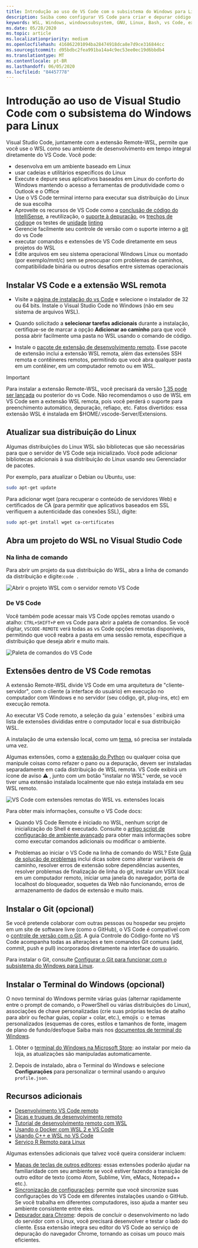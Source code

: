 ```yaml
---
title: Introdução ao uso de VS Code com o subsistema do Windows para Linux
description: Saiba como configurar VS Code para criar e depurar código usando o subsistema do Windows para Linux.
keywords: WSL, Windows, windowssubsystem, GNU, Linux, Bash, vs Code, extensão remota, depuração, caminho, Visual Studio
ms.date: 05/28/2020
ms.topic: article
ms.localizationpriority: medium
ms.openlocfilehash: 416862201094ba28474918dca8e7d9ce316844cc
ms.sourcegitcommit: d95bdbc2fea991ba14a4c9ec53ee0ec19d6bbdb4
ms.translationtype: MT
ms.contentlocale: pt-BR
ms.lasthandoff: 06/05/2020
ms.locfileid: "84457778"
---
```

# <a name="get-started-using-visual-studio-code-with-windows-subsystem-for-linux"></a>Introdução ao uso de Visual Studio Code com o subsistema do Windows para Linux

Visual Studio Code, juntamente com a extensão Remote-WSL, permite que você use o WSL como seu ambiente de desenvolvimento em tempo integral diretamente do VS Code. Você pode:

* desenvolva em um ambiente baseado em Linux
* usar cadeias e utilitários específicos do Linux
* Execute e depure seus aplicativos baseados em Linux do conforto do Windows mantendo o acesso a ferramentas de produtividade como o Outlook e o Office
* Use o VS Code terminal interno para executar sua distribuição do Linux de sua escolha
* Aproveite os recursos de VS Code como a [conclusão de código do IntelliSense](https://code.visualstudio.com/docs/editor/intellisense), a reutilização, o [suporte à depuração](https://code.visualstudio.com/docs/nodejs/nodejs-debugging), os [trechos de código](https://code.visualstudio.com/docs/editor/userdefinedsnippets)e os testes de [unidade](https://code.visualstudio.com/docs/python/testing) [linting](https://code.visualstudio.com/docs/python/linting)
* Gerencie facilmente seu controle de versão com o suporte interno a [git](https://code.visualstudio.com/docs/editor/versioncontrol#_git-support) do vs Code
* executar comandos e extensões de VS Code diretamente em seus projetos do WSL
* Edite arquivos em seu sistema operacional Windows Linux ou montado (por exemplo/mnt/c) sem se preocupar com problemas de caminhos, compatibilidade binária ou outros desafios entre sistemas operacionais

## <a name="install-vs-code-and-the-remote-wsl-extension"></a>Instalar VS Code e a extensão WSL remota

* Visite a [página de instalação do vs Code](https://code.visualstudio.com/download) e selecione o instalador de 32 ou 64 bits. Instale o Visual Studio Code no Windows (não em seu sistema de arquivos WSL).

* Quando solicitado a **selecionar tarefas adicionais** durante a instalação, certifique-se de marcar a opção **Adicionar ao caminho** para que você possa abrir facilmente uma pasta no WSL usando o comando de código.

* Instale o [pacote de extensão de desenvolvimento remoto](https://marketplace.visualstudio.com/items?itemName=ms-vscode-remote.vscode-remote-extensionpack). Esse pacote de extensão inclui a extensão WSL remota, além das extensões SSH remota e contêineres remotos, permitindo que você abra qualquer pasta em um contêiner, em um computador remoto ou em WSL.

> [!IMPORTANT]
> Para instalar a extensão Remote-WSL, você precisará da versão [1,35 pode ser lançada](https://code.visualstudio.com/updates/v1_35) ou posterior do vs Code. Não recomendamos o uso de WSL em VS Code sem a extensão WSL remota, pois você perderá o suporte para preenchimento automático, depuração, refiapo, etc. Fatos divertidos: essa extensão WSL é instalada em $HOME/.vscode-Server/Extensions.

## <a name="update-your-linux-distribution"></a>Atualizar sua distribuição do Linux

Algumas distribuições do Linux WSL são bibliotecas que são necessárias para que o servidor de VS Code seja inicializado. Você pode adicionar bibliotecas adicionais à sua distribuição do Linux usando seu Gerenciador de pacotes.

Por exemplo, para atualizar o Debian ou Ubuntu, use:

```bash
sudo apt-get update
```

Para adicionar wget (para recuperar o conteúdo de servidores Web) e certificados de CA (para permitir que aplicativos baseados em SSL verifiquem a autenticidade das conexões SSL), digite:

```bash
sudo apt-get install wget ca-certificates
```

## <a name="open-a-wsl-project-in-visual-studio-code"></a>Abra um projeto do WSL no Visual Studio Code

### <a name="from-the-command-line"></a>Na linha de comando

Para abrir um projeto da sua distribuição do WSL, abra a linha de comando da distribuição e digite:`code .`

![Abrir o projeto WSL com o servidor remoto VS Code](../media/wsl-open-vs-code.gif)

### <a name="from-vs-code"></a>De VS Code

Você também pode acessar mais VS Code opções remotas usando o atalho: `CTRL+SHIFT+P` em vs Code para abrir a paleta de comandos. Se você digitar, `VSCODE-REMOTE` verá todas as vs Code opções remotas disponíveis, permitindo que você reabra a pasta em uma sessão remota, especifique a distribuição que deseja abrir e muito mais.

![Paleta de comandos do VS Code](../media/vscode-remote-command-palette.png)

## <a name="extensions-inside-of-vs-code-remote"></a>Extensões dentro de VS Code remotas

A extensão Remote-WSL divide VS Code em uma arquitetura de "cliente-servidor", com o cliente (a interface do usuário) em execução no computador com Windows e no servidor (seu código, git, plug-ins, etc) em execução remota.

Ao executar VS Code remoto, a seleção da guia ' extensões ' exibirá uma lista de extensões divididas entre o computador local e sua distribuição WSL.

A instalação de uma extensão local, como um [tema](https://marketplace.visualstudio.com/search?target=VSCode&category=Themes&sortBy=Installs), só precisa ser instalada uma vez.

Algumas extensões, como a [extensão do Python](https://marketplace.visualstudio.com/items?itemName=ms-python.python) ou qualquer coisa que manipule coisas como refazer o pano ou a depuração, devem ser instaladas separadamente em cada distribuição de WSL remota. VS Code exibirá um ícone de aviso ⚠ , junto com um botão "instalar no WSL" verde, se você tiver uma extensão instalada localmente que não esteja instalada em seu WSL remoto.

![VS Code com extensões remotas do WSL vs. extensões locais](../media/vscode-remote-wsl-extensions.png)

Para obter mais informações, consulte o VS Code docs:

* Quando VS Code Remote é iniciado no WSL, nenhum script de inicialização do Shell é executado. Consulte o [artigo script de configuração de ambiente avançado](https://code.visualstudio.com/docs/remote/wsl#_advanced-environment-setup-script) para obter mais informações sobre como executar comandos adicionais ou modificar o ambiente.

* Problemas ao iniciar o VS Code na linha de comando do WSL? Este [Guia de solução de problemas](https://code.visualstudio.com/docs/remote/troubleshooting#_fixing-problems-with-the-code-command-not-working) inclui dicas sobre como alterar variáveis de caminho, resolver erros de extensão sobre dependências ausentes, resolver problemas de finalização de linha do git, instalar um VSIX local em um computador remoto, iniciar uma janela do navegador, porta de localhost do bloqueador, soquetes da Web não funcionando, erros de armazenamento de dados de extensão e muito mais.

## <a name="install-git-optional"></a>Instalar o Git (opcional)

Se você pretende colaborar com outras pessoas ou hospedar seu projeto em um site de software livre (como o GitHub), o VS Code é compatível com o [controle de versão com o Git](https://code.visualstudio.com/docs/editor/versioncontrol#_git-support). A guia Controle do Código-fonte no VS Code acompanha todas as alterações e tem comandos Git comuns (add, commit, push e pull) incorporados diretamente na interface do usuário.

Para instalar o Git, consulte [Configurar o Git para funcionar com o subsistema do Windows para Linux](./wsl-git.md).

## <a name="install-windows-terminal-optional"></a>Instalar o Terminal do Windows (opcional)

O novo terminal do Windows permite várias guias (alternar rapidamente entre o prompt de comando, o PowerShell ou várias distribuições do Linux), associações de chave personalizadas (crie suas próprias teclas de atalho para abrir ou fechar guias, copiar + colar, etc.), emojis ☺ e temas personalizados (esquemas de cores, estilos e tamanhos de fonte, imagem de plano de fundo/desfoque Saiba mais nos [documentos de terminal do Windows](https://docs.microsoft.com/windows/terminal).

1. Obter o [terminal do Windows na Microsoft Store](https://www.microsoft.com/store/apps/9n0dx20hk701): ao instalar por meio da loja, as atualizações são manipuladas automaticamente.

2. Depois de instalado, abra o Terminal do Windows e selecione **Configurações** para personalizar o terminal usando o arquivo `profile.json`.

## <a name="additional-resources"></a>Recursos adicionais

* [Desenvolvimento VS Code remoto](https://code.visualstudio.com/docs/remote/remote-overview)
* [Dicas e truques de desenvolvimento remoto](https://code.visualstudio.com/docs/remote/troubleshooting)
* [Tutorial de desenvolvimento remoto com WSL](https://code.visualstudio.com/remote-tutorials/wsl/getting-started)
* [Usando o Docker com WSL 2 e VS Code](https://code.visualstudio.com/blogs/2020/03/02/docker-in-wsl2)
* [Usando C++ e WSL no VS Code](https://code.visualstudio.com/docs/cpp/config-wsl)
* [Serviço R Remoto para Linux](https://docs.microsoft.com/visualstudio/rtvs/setting-up-remote-r-service-on-linux?view=vs-2017)

Algumas extensões adicionais que talvez você queira considerar incluem:

* [Mapas de teclas de outros editores](https://marketplace.visualstudio.com/search?target=VSCode&category=Keymaps&sortBy=Downloads): essas extensões poderão ajudar na familiaridade com seu ambiente se você estiver fazendo a transição de outro editor de texto (como Atom, Sublime, Vim, eMacs, Notepad++ etc.).
* [Sincronização de configurações](https://marketplace.visualstudio.com/items?itemName=Shan.code-settings-sync): permite que você sincronize suas configurações do VS Code em diferentes instalações usando o GitHub. Se você trabalha em diferentes computadores, isso ajuda a manter seu ambiente consistente entre eles.
* [Depurador para Chrome](https://code.visualstudio.com/blogs/2016/02/23/introducing-chrome-debugger-for-vs-code): depois de concluir o desenvolvimento no lado do servidor com o Linux, você precisará desenvolver e testar o lado do cliente. Essa extensão integra seu editor do VS Code ao serviço de depuração do navegador Chrome, tornando as coisas um pouco mais eficientes.
